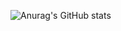 ![Anurag's GitHub stats](https://github-readme-stats.vercel.app/api?username=FrancescoMazzitelli&count_private=true&show_icons=true&theme=radical)
